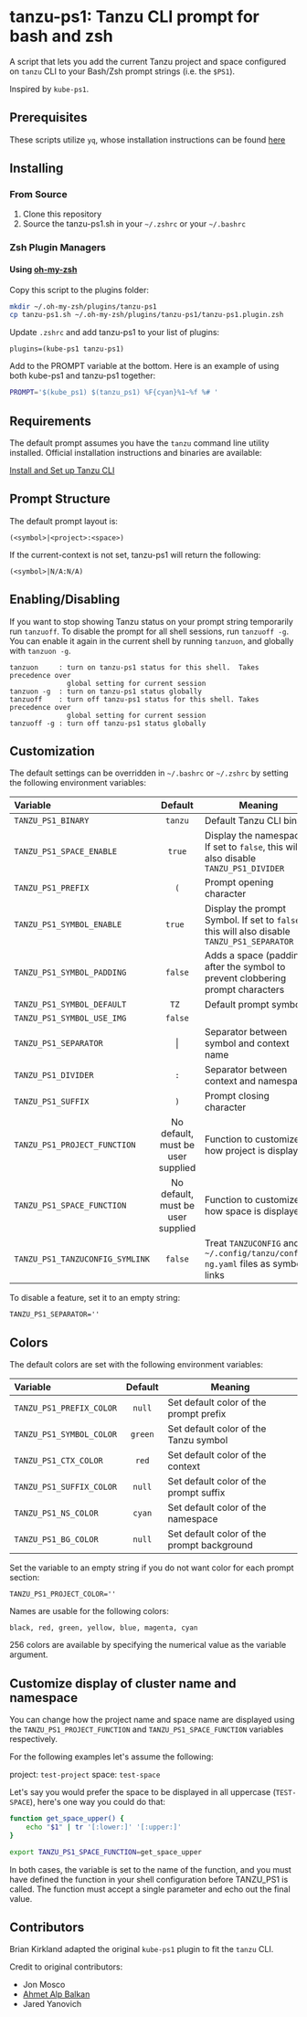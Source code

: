 tanzu-ps1: Tanzu CLI prompt for bash and zsh
============================================

A script that lets you add the current Tanzu project and space
configured on `tanzu` CLI to your Bash/Zsh prompt strings (i.e. the `$PS1`).

Inspired by `kube-ps1`.

## Prerequisites

These scripts utilize `yq`, whose installation instructions can be found [here](https://github.com/mikefarah/yq/#install)

## Installing

### From Source

1. Clone this repository
2. Source the tanzu-ps1.sh in your `~/.zshrc` or your `~/.bashrc`

### Zsh Plugin Managers

#### Using [oh-my-zsh](https://github.com/ohmyzsh/ohmyzsh)

Copy this script to the plugins folder:

```bash
mkdir ~/.oh-my-zsh/plugins/tanzu-ps1
cp tanzu-ps1.sh ~/.oh-my-zsh/plugins/tanzu-ps1/tanzu-ps1.plugin.zsh
```

Update `.zshrc` and add tanzu-ps1 to your list of plugins:

```
plugins=(kube-ps1 tanzu-ps1)
```

Add to the PROMPT variable at the bottom. Here is an example of using both kube-ps1 and tanzu-ps1 together:

```sh
PROMPT='$(kube_ps1) $(tanzu_ps1) %F{cyan}%1~%f %# '
```

## Requirements

The default prompt assumes you have the `tanzu` command line utility installed.
Official installation instructions and binaries are available:

[Install and Set up Tanzu CLI](https://docs.vmware.com/en/VMware-Tanzu-CLI/index.html)

## Prompt Structure

The default prompt layout is:

```
(<symbol>|<project>:<space>)
```

If the current-context is not set, tanzu-ps1 will return the following:

```
(<symbol>|N/A:N/A)
```

## Enabling/Disabling

If you want to stop showing Tanzu status on your prompt string temporarily
run `tanzuoff`. To disable the prompt for all shell sessions, run `tanzuoff -g`.
You can enable it again in the current shell by running `tanzuon`, and globally
with `tanzuon -g`.

```
tanzuon     : turn on tanzu-ps1 status for this shell.  Takes precedence over
              global setting for current session
tanzuon -g  : turn on tanzu-ps1 status globally
tanzuoff    : turn off tanzu-ps1 status for this shell. Takes precedence over
              global setting for current session
tanzuoff -g : turn off tanzu-ps1 status globally
```

## Customization

The default settings can be overridden in `~/.bashrc` or `~/.zshrc` by setting
the following environment variables:

| Variable | Default | Meaning |
| :------- | :-----: | ------- |
| `TANZU_PS1_BINARY` | `tanzu` | Default Tanzu CLI binary |
| `TANZU_PS1_SPACE_ENABLE` | `true` | Display the namespace. If set to `false`, this will also disable `TANZU_PS1_DIVIDER` |
| `TANZU_PS1_PREFIX` | `(` | Prompt opening character  |
| `TANZU_PS1_SYMBOL_ENABLE` | `true ` | Display the prompt Symbol. If set to `false`, this will also disable `TANZU_PS1_SEPARATOR` |
| `TANZU_PS1_SYMBOL_PADDING` | `false` | Adds a space (padding) after the symbol to prevent clobbering prompt characters |
| `TANZU_PS1_SYMBOL_DEFAULT` | `TZ ` | Default prompt symbol. |
| `TANZU_PS1_SYMBOL_USE_IMG` | `false` |  |
| `TANZU_PS1_SEPARATOR` | &#124; | Separator between symbol and context name |
| `TANZU_PS1_DIVIDER` | `:` | Separator between context and namespace |
| `TANZU_PS1_SUFFIX` | `)` | Prompt closing character |
| `TANZU_PS1_PROJECT_FUNCTION` | No default, must be user supplied | Function to customize how project is displayed |
| `TANZU_PS1_SPACE_FUNCTION` | No default, must be user supplied | Function to customize how space is displayed |
| `TANZU_PS1_TANZUCONFIG_SYMLINK` | `false` | Treat `TANZUCONFIG` and `~/.config/tanzu/config-ng.yaml` files as symbolic links |

To disable a feature, set it to an empty string:

```
TANZU_PS1_SEPARATOR=''
```

## Colors

The default colors are set with the following environment variables:

| Variable | Default | Meaning |
| :------- | :-----: | ------- |
| `TANZU_PS1_PREFIX_COLOR` | `null` | Set default color of the prompt prefix |
| `TANZU_PS1_SYMBOL_COLOR` | `green` | Set default color of the Tanzu symbol |
| `TANZU_PS1_CTX_COLOR` | `red` | Set default color of the context |
| `TANZU_PS1_SUFFIX_COLOR` | `null` | Set default color of the prompt suffix |
| `TANZU_PS1_NS_COLOR` | `cyan` | Set default color of the namespace |
| `TANZU_PS1_BG_COLOR` | `null` | Set default color of the prompt background |

Set the variable to an empty string if you do not want color for each
prompt section:

```
TANZU_PS1_PROJECT_COLOR=''
```

Names are usable for the following colors:

```
black, red, green, yellow, blue, magenta, cyan
```

256 colors are available by specifying the numerical value as the variable
argument.

## Customize display of cluster name and namespace

You can change how the project name and space name are displayed using the
`TANZU_PS1_PROJECT_FUNCTION` and `TANZU_PS1_SPACE_FUNCTION` variables
respectively.

For the following examples let's assume the following:

project: `test-project`
space: `test-space`

Let's say you would prefer the space to be displayed in all uppercase
(`TEST-SPACE`), here's one way you could do that:

```sh
function get_space_upper() {
    echo "$1" | tr '[:lower:]' '[:upper:]'
}

export TANZU_PS1_SPACE_FUNCTION=get_space_upper
```

In both cases, the variable is set to the name of the function, and you must have defined the function in your shell configuration before TANZU_PS1 is called. The function must accept a single parameter and echo out the final value.

## Contributors

Brian Kirkland adapted the original `kube-ps1` plugin to fit the `tanzu` CLI.

Credit to original contributors:
* Jon Mosco
* [Ahmet Alp Balkan](https://github.com/ahmetb)
* Jared Yanovich